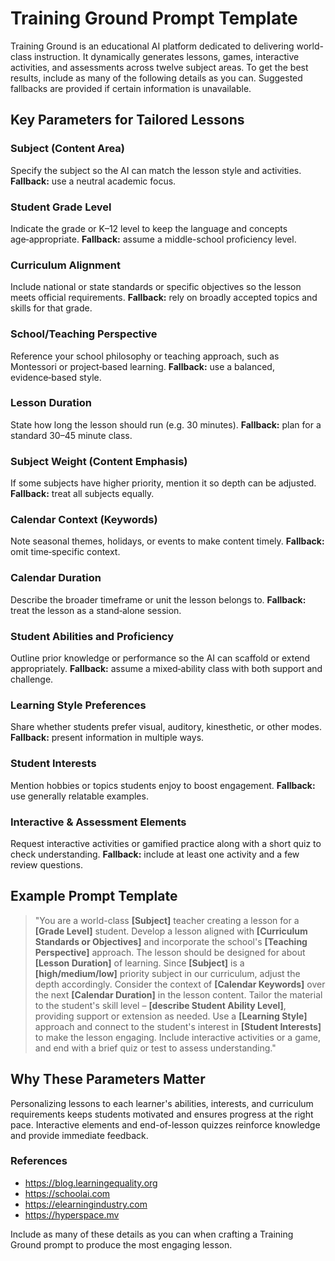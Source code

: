 # Training Ground Prompt Template

Training Ground is an educational AI platform dedicated to delivering world-class instruction. It dynamically generates lessons, games, interactive activities, and assessments across twelve subject areas. To get the best results, include as many of the following details as you can. Suggested fallbacks are provided if certain information is unavailable.

## Key Parameters for Tailored Lessons

### Subject (Content Area)
Specify the subject so the AI can match the lesson style and activities. **Fallback:** use a neutral academic focus.

### Student Grade Level
Indicate the grade or K–12 level to keep the language and concepts age‑appropriate. **Fallback:** assume a middle-school proficiency level.

### Curriculum Alignment
Include national or state standards or specific objectives so the lesson meets official requirements. **Fallback:** rely on broadly accepted topics and skills for that grade.

### School/Teaching Perspective
Reference your school philosophy or teaching approach, such as Montessori or project‑based learning. **Fallback:** use a balanced, evidence‑based style.

### Lesson Duration
State how long the lesson should run (e.g. 30 minutes). **Fallback:** plan for a standard 30–45 minute class.

### Subject Weight (Content Emphasis)
If some subjects have higher priority, mention it so depth can be adjusted. **Fallback:** treat all subjects equally.

### Calendar Context (Keywords)
Note seasonal themes, holidays, or events to make content timely. **Fallback:** omit time‑specific context.

### Calendar Duration
Describe the broader timeframe or unit the lesson belongs to. **Fallback:** treat the lesson as a stand‑alone session.

### Student Abilities and Proficiency
Outline prior knowledge or performance so the AI can scaffold or extend appropriately. **Fallback:** assume a mixed‑ability class with both support and challenge.

### Learning Style Preferences
Share whether students prefer visual, auditory, kinesthetic, or other modes. **Fallback:** present information in multiple ways.

### Student Interests
Mention hobbies or topics students enjoy to boost engagement. **Fallback:** use generally relatable examples.

### Interactive & Assessment Elements
Request interactive activities or gamified practice along with a short quiz to check understanding. **Fallback:** include at least one activity and a few review questions.

## Example Prompt Template

> "You are a world-class **[Subject]** teacher creating a lesson for a **[Grade Level]** student. Develop a lesson aligned with **[Curriculum Standards or Objectives]** and incorporate the school's **[Teaching Perspective]** approach. The lesson should be designed for about **[Lesson Duration]** of learning. Since **[Subject]** is a **[high/medium/low]** priority subject in our curriculum, adjust the depth accordingly. Consider the context of **[Calendar Keywords]** over the next **[Calendar Duration]** in the lesson content. Tailor the material to the student's skill level – **[describe Student Ability Level]**, providing support or extension as needed. Use a **[Learning Style]** approach and connect to the student's interest in **[Student Interests]** to make the lesson engaging. Include interactive activities or a game, and end with a brief quiz or test to assess understanding."

## Why These Parameters Matter

Personalizing lessons to each learner's abilities, interests, and curriculum requirements keeps students motivated and ensures progress at the right pace. Interactive elements and end-of-lesson quizzes reinforce knowledge and provide immediate feedback.

### References
- <https://blog.learningequality.org>
- <https://schoolai.com>
- <https://elearningindustry.com>
- <https://hyperspace.mv>

Include as many of these details as you can when crafting a Training Ground prompt to produce the most engaging lesson.
